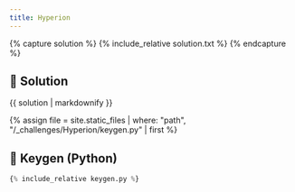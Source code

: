 ```yaml
---
title: Hyperion 
---
```


{% capture solution %}
{% include_relative solution.txt %}
{% endcapture %}

## 📝 Solution

{{ solution | markdownify }}

{% assign file = site.static_files | where: "path", "/_challenges/Hyperion/keygen.py" | first %}
## 🔑 Keygen (Python)

```py
{% include_relative keygen.py %}
```
